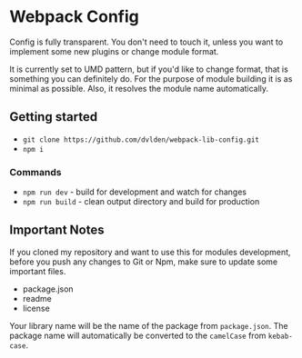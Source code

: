 # Webpack Config

Config is fully transparent. You don't need to touch it, unless you want
to implement some new plugins or change module format.

It is currently set to UMD pattern, but if you'd like to change format,
that is something you can definitely do. For the purpose of module building
it is as minimal as possible. Also, it resolves the module name automatically.


## Getting started

- `git clone https://github.com/dvlden/webpack-lib-config.git`
- `npm i`


### Commands

- `npm run dev` - build for development and watch for changes
- `npm run build` - clean output directory and build for production


## Important Notes

If you cloned my repository and want to use this for modules development, before you push any changes to Git or Npm, make sure to update some important files.

- package.json
- readme
- license

Your library name will be the name of the package from `package.json`. The package name will automatically be converted to the `camelCase` from `kebab-case`.
